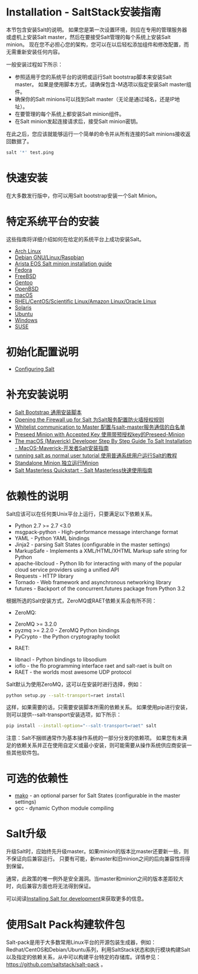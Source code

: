# Installation - SaltStack安装指南

本节包含安装Salt的说明。 如果您是第一次设置环境，则应在专用的管理服务器或虚机上安装Salt master，然后在要接受Salt管理的每个系统上安装Salt minion。 现在您不必担心您的架构，您可以在以后轻松添加组件和修改配置，而无需重新安装任何内容。

一般安装过程如下所示：
- 参照适用于您的系统平台的说明或运行Salt bootstrap脚本来安装Salt master。 如果是使用脚本方式，请确保包含-M选项以指定安装Salt master组件。
- 确保你的Salt minions可以找到Salt master（无论是通过域名，还是IP地址）。
- 在要管理的每个系统上都安装Salt minion组件。
- 在Salt minion发起连接请求后，接受Salt minion密钥。

在此之后，您应该就能够运行一个简单的命令并从所有连接的Salt minions接收返回数据了。
``` bash
salt '*' test.ping
```

# 快速安装
在大多数发行版中，你可以用Salt bootstrap安装一个Salt Minion。

# 特定系统平台的安装
这些指南将详细介绍如何在给定的系统平台上成功安装Salt。
- [Arch Linux](https://github.com/watermelonbig/SaltStack-Chinese-ManualBook/blob/master/chapter03/03-1.PLATFORM-SPECIFIC-INSTALLATION-INSTRUCTIONS-特定系统平台的Salt安装说明.md#arch-linux)
- [Debian GNU/Linux/Raspbian](https://github.com/watermelonbig/SaltStack-Chinese-ManualBook/blob/master/chapter03/03-1.PLATFORM-SPECIFIC-INSTALLATION-INSTRUCTIONS-特定系统平台的Salt安装说明.md#debian-gnu-linux-raspbian)
- [Arista EOS Salt minion installation guide](https://github.com/watermelonbig/SaltStack-Chinese-ManualBook/blob/master/chapter03/03-1.PLATFORM-SPECIFIC-INSTALLATION-INSTRUCTIONS-特定系统平台的Salt安装说明.md#arista-eos-salt-minion安装指南)
- [Fedora](https://github.com/watermelonbig/SaltStack-Chinese-ManualBook/blob/master/chapter03/03-1.PLATFORM-SPECIFIC-INSTALLATION-INSTRUCTIONS-特定系统平台的Salt安装说明.md#fedora)
- [FreeBSD](https://github.com/watermelonbig/SaltStack-Chinese-ManualBook/blob/master/chapter03/03-1.PLATFORM-SPECIFIC-INSTALLATION-INSTRUCTIONS-特定系统平台的Salt安装说明.md#freebsd)
- [Gentoo](https://github.com/watermelonbig/SaltStack-Chinese-ManualBook/blob/master/chapter03/03-1.PLATFORM-SPECIFIC-INSTALLATION-INSTRUCTIONS-特定系统平台的Salt安装说明.md#gentoo)
- [OpenBSD](https://github.com/watermelonbig/SaltStack-Chinese-ManualBook/blob/master/chapter03/03-1.PLATFORM-SPECIFIC-INSTALLATION-INSTRUCTIONS-特定系统平台的Salt安装说明.md#openbsd)
- [macOS](https://github.com/watermelonbig/SaltStack-Chinese-ManualBook/blob/master/chapter03/03-1.PLATFORM-SPECIFIC-INSTALLATION-INSTRUCTIONS-特定系统平台的Salt安装说明.md#macos)
- [RHEL/CentOS/Scientific Linux/Amazon Linux/Oracle Linux](https://github.com/watermelonbig/SaltStack-Chinese-ManualBook/blob/master/chapter03/03-1.PLATFORM-SPECIFIC-INSTALLATION-INSTRUCTIONS-特定系统平台的Salt安装说明.md#rhel-centos-scientificlinux-amazonlinux-oraclelinux)
- [Solaris](https://github.com/watermelonbig/SaltStack-Chinese-ManualBook/blob/master/chapter03/03-1.PLATFORM-SPECIFIC-INSTALLATION-INSTRUCTIONS-特定系统平台的Salt安装说明.md#solaris)
- [Ubuntu](https://github.com/watermelonbig/SaltStack-Chinese-ManualBook/blob/master/chapter03/03-1.PLATFORM-SPECIFIC-INSTALLATION-INSTRUCTIONS-特定系统平台的Salt安装说明.md#ubuntu)
- [Windows](https://github.com/watermelonbig/SaltStack-Chinese-ManualBook/blob/master/chapter03/03-1.PLATFORM-SPECIFIC-INSTALLATION-INSTRUCTIONS-特定系统平台的Salt安装说明.md#windows)
- [SUSE](https://github.com/watermelonbig/SaltStack-Chinese-ManualBook/blob/master/chapter03/03-1.PLATFORM-SPECIFIC-INSTALLATION-INSTRUCTIONS-特定系统平台的Salt安装说明.md#suse)

# 初始化配置说明
- [Configuring Salt](https://github.com/watermelonbig/SaltStack-Chinese-ManualBook/blob/master/chapter03/03-2.Configuring-Salt-初始化配置说明.md)

# 补充安装说明
- [Salt Bootstrap 通用安装脚本](https://github.com/watermelonbig/SaltStack-Chinese-ManualBook/blob/master/chapter03/03-3.Additional-Installation-Guides-补充安装说明.md#salt-bootstrap通用安装脚本)
- [Opening the Firewall up for Salt 为Salt服务配置防火墙授权规则](https://github.com/watermelonbig/SaltStack-Chinese-ManualBook/blob/master/chapter03/03-3.Additional-Installation-Guides-补充安装说明.md#opening-the-firewall-up-for-salt为salt服务配置防火墙授权规则)
- [Whitelist communication to Master 配置与salt-master服务通信的白名单](https://github.com/watermelonbig/SaltStack-Chinese-ManualBook/blob/master/chapter03/03-3.Additional-Installation-Guides-补充安装说明.md#配置与salt-master服务通信的白名单)
- [Preseed Minion with Accepted Key 使用带预授权key的Preseed-Minion](https://github.com/watermelonbig/SaltStack-Chinese-ManualBook/blob/master/chapter03/03-3.Additional-Installation-Guides-补充安装说明.md#使用带预授权key的preseed-minion)
- [The macOS (Maverick) Developer Step By Step Guide To Salt Installation - MacOS-Maverick-开发者Salt安装指南](https://github.com/watermelonbig/SaltStack-Chinese-ManualBook/blob/master/chapter03/03-3.Additional-Installation-Guides-补充安装说明.md#macos-maverick-开发者salt安装指南)
- [running salt as normal user tutorial 使用普通系统用户运行Salt的教程](https://github.com/watermelonbig/SaltStack-Chinese-ManualBook/blob/master/chapter03/03-3.Additional-Installation-Guides-补充安装说明.md#使用普通系统用户运行salt的教程)
- [Standalone Minion 独立运行Minion](https://github.com/watermelonbig/SaltStack-Chinese-ManualBook/blob/master/chapter03/03-3.Additional-Installation-Guides-补充安装说明.md#独立运行minion)
- [Salt Masterless Quickstart - Salt Masterless快速使用指南](https://github.com/watermelonbig/SaltStack-Chinese-ManualBook/blob/master/chapter03/03-3.Additional-Installation-Guides-补充安装说明.md#salt-masterless快速使用指南)

# 依赖性的说明
Salt应该可以在任何类Unix平台上运行，只要满足以下依赖关系。
- Python 2.7 >= 2.7 <3.0
- msgpack-python - High-performance message interchange format
- YAML - Python YAML bindings
- Jinja2 - parsing Salt States (configurable in the master settings)
- MarkupSafe - Implements a XML/HTML/XHTML Markup safe string for Python
- apache-libcloud - Python lib for interacting with many of the popular cloud service providers using a unified
API
- Requests - HTTP library
- Tornado - Web framework and asynchronous networking library
- futures - Backport of the concurrent.futures package from Python 3.2

根据所选的Salt安装方式，ZeroMQ或RAET依赖关系会有所不同：
+ ZeroMQ:
 - ZeroMQ >= 3.2.0
 - pyzmq >= 2.2.0 - ZeroMQ Python bindings
 - PyCrypto - the Python cryptography toolkit

+ RAET:
 - libnacl - Python bindings to libsodium
 - ioflo - the flo programming interface raet and salt-raet is built on
 - RAET - the worlds most awesome UDP protocol

Salt默认为使用ZeroMQ，这可以在安装时进行选择，例如：
``` bash
python setup.py --salt-transport=raet install
```
这样，如果需要的话，只需要安装脚本所需的依赖关系。
如果使用pip进行安装，则可以提供--salt-transport安装选项，如下所示：
``` bash
pip install --install-option="--salt-transport=raet" salt
```
注意：Salt不捆绑通常作为基本操作系统的一部分分发的依赖项。 如果您有未满足的依赖关系并正在使用自定义或最小安装，则可能需要从操作系统供应商安装一些其他软件包。

# 可选的依赖性
- [mako](http://www.makotemplates.org/) - an optional parser for Salt States (configurable in the master settings)
- gcc - dynamic Cython module compiling

# Salt升级
升级Salt时，应始终先升级master。如果minion的版本比master还要新一些，则不保证向后兼容运行。
只要有可能，新master和旧minion之间的后向兼容性将得到保留。

通常，此政策的唯一例外是安全漏洞。当master和minion之间的版本差距较大时，向后兼容方面也将无法得到保证。

可以阅读[Installing Salt for development](https://docs.saltstack.com/en/latest/topics/development/hacking.html#installing-for-development)来获取更多的信息。

# 使用Salt Pack构建软件包
Salt-pack是用于大多数常用Linux平台的开源包装生成器，例如：Redhat/CentOS和Debian/Ubuntu系列，利用SaltStack状态和执行模块构建Salt以及指定的依赖关系，从中可以构建平台特定的存储库。详情参见：https://github.com/saltstack/salt-pack 。
